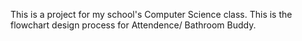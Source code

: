 This is a project for my school's Computer Science class.
This is the flowchart design process for Attendence/ Bathroom Buddy.
